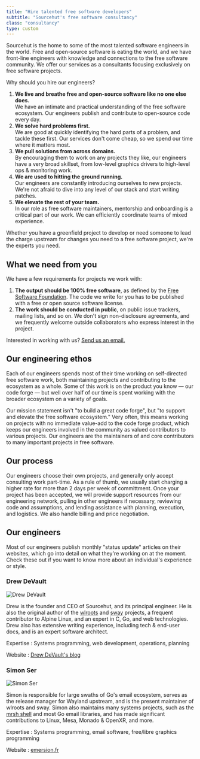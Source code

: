 ```yaml
---
title: "Hire talented free software developers"
subtitle: "Sourcehut's free software consultancy"
class: "consultancy"
type: custom
---
```


Sourcehut is the home to some of the most talented software engineers in the
world. Free and open-source software is eating the world, and we have
front-line engineers with knowledge and connections to the free software
community. We offer our services as a consultants focusing exclusively on free
software projects.

Why should you hire our engineers?

1. **We live and breathe free and open-source software like no one else
   does.**<br />
   We have an intimate and practical understanding of the free software
   ecosystem. Our engineers publish and contribute to open-source code every
   day.
1. **We solve hard problems first.**<br />
   We are good at quickly identifying the hard parts of a problem, and tackle
   these first. Our services don't come cheap, so we spend our time where it
   matters most.
1. **We pull solutions from across domains.**<br />
   By encouraging them to work on any projects they like, our engineers have a
   very broad skillset, from low-level graphics drivers to high-level ops &
   monitoring work.
1. **We are used to hitting the ground running.**<br />
   Our engineers are constantly introducing ourselves to new projects.  We're
   not afraid to dive into any level of our stack and start writing patches.
1. **We elevate the rest of your team.**<br />
   In our role as free software maintainers, mentorship and onboarding is a
   critical part of our work. We can efficiently coordinate teams of mixed
   experience.

Whether you have a greenfield project to develop or need someone to
lead the charge upstream for changes you need to a free software
project, we're the experts you need.

## What we need from you

We have a few requirements for projects we work with:

1. **The output should be 100% free software**, as defined by the [Free
   Software Foundation](https://www.gnu.org/licenses/license-list.html"). The
   code we write for you has to be published with a free or open source
   software license.
1. **The work should be conducted in public**, on public issue trackers,
   mailing lists, and so on. We don't sign non-disclosure agreements, and we
   frequently welcome outside collaborators who express interest in the
   project.

Interested in working with us? [Send us an email.](mailto:sir@cmpwn.com)

## Our engineering ethos

Each of our engineers spends most of their time working on
self-directed free software work, both maintaining projects and
contributing to the ecosystem as a whole. Some of this work is on the
product you know &mdash; our code forge &mdash; but well over half of
our time is spent working with the broader ecosystem on a variety of
goals.

Our mission statement isn't "to build a great code forge", but
"to support and elevate the free software ecosystem." Very often, this
means working on projects with no immediate value-add to the code
forge product, which keeps our engineers involved in the community as
valued contributors to various projects. Our engineers are the
maintainers of and core contributors to many important projects in
free software.

## Our process

Our engineers choose their own projects, and generally only accept
consulting work part-time. As a rule of thumb, we usually start
charging a higher rate for more than 2 days per week of committment.
Once your project has been accepted, we will provide support
resources from our engineering network, pulling in other engineers if
necessary, reviewing code and assumptions, and lending assistance
with planning, execution, and logistics. We also handle billing and
price negotiation.

## Our engineers

Most of our engineers publish monthly "status update" articles on
their websites, which go into detail on what they're working on at
the moment. Check these out if you want to know more about an
individual's experience or style.

<div class="event">

### Drew DeVault

![Drew DeVault](https://sr.ht/k_Gr.jpg)

Drew is the founder and CEO of Sourcehut, and its principal engineer. He is
also the original author of the [wlroots](https://github.com/swaywm/wlroots)
and [sway](https://github.com/swaywm/sway) projects, a frequent contributor to
Alpine Linux, and an expert in C, Go, and web technologies. Drew also has
extensive writing experience, including tech & end-user docs, and is an expert
software architect.

Expertise
: Systems programming, web development, operations, planning

Website
: [Drew DeVault's blog](https://drewdevault.com)

</div>

<div class="event">

### Simon Ser

![Simon Ser](https://sr.ht/V1_8.jpg)

Simon is responsible for large swaths of Go's email ecosystem, serves as the
release manager for Wayland upstream, and is the present maintainer of wlroots
and sway. Simon also maintains many systems projects, such as the [mrsh
shell](https://mrsh.sh) and most Go email libraries, and has made significant
contributions to Linux, Mesa, Monado & OpenXR, and more.

Expertise
: Systems programming, email software, free/libre graphics programming

Website
: [emersion.fr](https://emersion.fr)

</div>

<p><!-- This is just here to add some space --></p>
